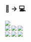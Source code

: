 <div align = "left">
  
## 🏒 → 💻



<img src="https://img.shields.io/badge/Python-3776AB?style=flat-square&logo=Python&logoColor=white"/>
</br>
<img src="https://img.shields.io/badge/HTML5-E34F26?style=flat-square&logo=HTML5&logoColor=white"/> 
<img src="https://img.shields.io/badge/CSS3-1572B6?style=flat-square&logo=CSS3&logoColor=white"/>
<img src="https://img.shields.io/badge/JavaScript-F7DF1E?style=flat-square&logo=JavaScript&logoColor=white"/>
</br>
<a href= "https://www.instagram.com/_dlgustjr/"><img src="https://img.shields.io/badge/Instagram-E4405F?style=flat-square&logo=Instagram&logoColor=white"/></a>
<a href="mailto: unducklee@gmail.com"><img src="https://img.shields.io/badge/Gmail-EA4335?style=flat-square&logo=Gmail&logoColor=white"/></a>
<a href= "https://www.eliteprospects.com/player/310297/hyun-seok-lee"><img src="https://img.shields.io/badge/nike-111111?style=flat-square&logo=nike&logoColor=white"/></a>
</div>

